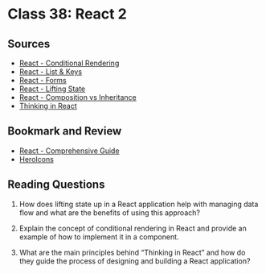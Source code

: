 # Class 38: React 2

## Sources
- [React - Conditional Rendering](https://reactjs.org/docs/conditional-rendering.html)
- [React - List & Keys](https://reactjs.org/docs/lists-and-keys.html)
- [React - Forms](https://reactjs.org/docs/forms.html)
- [React - Lifting State](https://reactjs.org/docs/lifting-state-up.html)
- [React - Composition vs Inheritance](https://reactjs.org/docs/composition-vs-inheritance.html)
- [Thinking in React](https://reactjs.org/docs/thinking-in-react.html)

## Bookmark and Review
- [React - Comprehensive Guide](https://tylermcginnis.com/reactjs-tutorial-a-comprehensive-guide-to-building-apps-with-react/)
- [HeroIcons](https://heroicons.com/)

## Reading Questions

1. How does lifting state up in a React application help with managing data flow and what are the benefits of using this approach?
>
2. Explain the concept of conditional rendering in React and provide an example of how to implement it in a component.
>
3. What are the main principles behind “Thinking in React” and how do they guide the process of designing and building a React application?
>